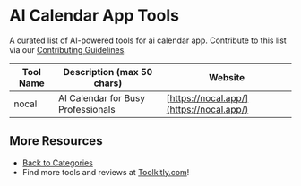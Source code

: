 # AI Calendar App Tools

A curated list of AI-powered tools for ai calendar app. Contribute to this list via our [Contributing Guidelines](../CONTRIBUTING.md).

| Tool Name | Description (max 50 chars) | Website |
|-----------|----------------------------|---------|
| nocal | AI Calendar for Busy Professionals | [https://nocal.app/](https://nocal.app/) |

## More Resources
- [Back to Categories](../README.md)
- Find more tools and reviews at [Toolkitly.com](https://toolkitly.com)!
